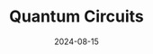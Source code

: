 ---  
layout: startup_page  
title: "Quantum Circuits"  
id: "quantumcircuits.com"  
permalink: "/quantumcircuitsquantumcircuits.com08152024/"  
website: "https://www.quantumcircuits.com/"  
funding_round: "Series B"  
funding_amount: "$60M"  
investors: "ARCH Venture Partners, F-Prime Capital, Sequoia Capital, Hither Creek Ventures, Canaan Partners, Fitz Gate Ventures, In-Q-Tel (IQT), Osage University Partners, Connecticut Innovations, Tao Capital Partners, Tribeca Venture Partners"  
about: "Quantum Circuits, Inc. develops quantum computers designed to scale, focusing on high-fidelity qubits with intrinsic error detection and handling. Their innovative architecture aims to accelerate the path to fault-tolerant quantum computing and real-world applications by addressing the critical challenge of error correction."  
markets: "Quantum Computing, Computer Hardware Manufacturing, Software"  
hq: "New Haven, Connecticut, United States"  
founded_year: "2015"  
linkedin: "https://www.linkedin.com/company/quantum-circuits-inc"  
twitter: ""  
instagram: ""  
facebook: ""  
crunchbase: "https://www.crunchbase.com/organization/quantum-circuits"  
pitchbook: "https://pitchbook.com/profiles/company/166684-69"  

date_display: "15-Aug-2024"  
date: "2024-08-15"

# SEO Optimization  
meta_title: "Quantum Circuits - Series B Funding ($60M)"  
meta_description: "Quantum Circuits, Quantum Circuits, Inc. develops quantum computers designed to scale, focusing on high-fidelity qubits with intrinsic error detection and handling. The..."  
meta_keywords: "Quantum Circuits, Quantum Computing, Computer Hardware Manufacturing, Software, Series B funding"  
canonical_url: "https://startup.projectstartups.com/quantumcircuitsquantumcircuits.com08152024/"  
---